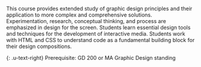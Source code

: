 This course provides extended study of graphic design principles and their application to more complex and comprehensive solutions. Experimentation, research, conceptual thinking, and process are emphasized in design for the screen. Students learn essential design tools and techniques for the development of interactive media. Students work with HTML and CSS to understand code as a fundamental building block for their design compositions.

{: .u-text-right}
<span class="highlighter">
Prerequisite: GD 200 or MA Graphic Design standing
</span>
